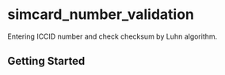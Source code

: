 # simcard_number_validation

Entering ICCID number and check checksum by Luhn algorithm.

## Getting Started

